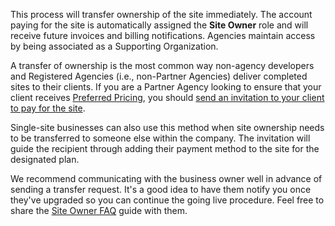 This process will transfer ownership of the site immediately. The account paying for the site is automatically assigned the **Site Owner** role and will receive future invoices and billing notifications. Agencies maintain access by being associated as a Supporting Organization.

A transfer of ownership is the most common way non-agency developers and Registered Agencies (i.e., non-Partner Agencies) deliver completed sites to their clients. If you are a Partner Agency looking to ensure that your client receives [Preferred Pricing](https://pantheon.io/plans/agency-preferred-pricing?docs), you should [send an invitation to your client to pay for the site](/guides/legacy-dashboard/add-client-site#send-an-invitation-to-pay-to-share-preferred-pricing).

Single-site businesses can also use this method when site ownership needs to be transferred to someone else within the company. The invitation will guide the recipient through adding their payment method to the site for the designated plan.

We recommend communicating with the business owner well in advance of sending a transfer request. It's a good idea to have them notify you once they've upgraded so you can continue the going live procedure. Feel free to share the [Site Owner FAQ](/site-owner-faq) guide with them.
